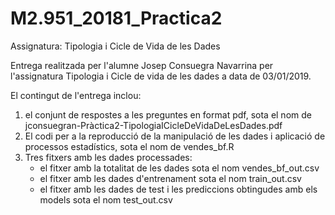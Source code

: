 # M2.951_20181_Practica2

Assignatura: Tipologia i Cicle de Vida de les Dades

Entrega realitzada per l'alumne Josep Consuegra Navarrina per l'assignatura Tipologia i Cicle de vida de les dades a data de 03/01/2019.

El contingut de l'entrega inclou:
1. el conjunt de respostes a les preguntes en format pdf, sota el nom de jconsuegran-Pràctica2-TipologiaICicleDeVidaDeLesDades.pdf
2. El codi per a la reproducció de la manipulació de les dades i aplicació de processos estadístics, sota el nom de vendes_bf.R
3. Tres fitxers amb les dades processades:
    - el fitxer amb la totalitat de les dades sota el nom vendes_bf_out.csv
    - el fitxer amb les dades d'entrenament sota el nom train_out.csv
    - el fitxer amb les dades de test i les prediccions obtingudes amb els models sota el nom test_out.csv
